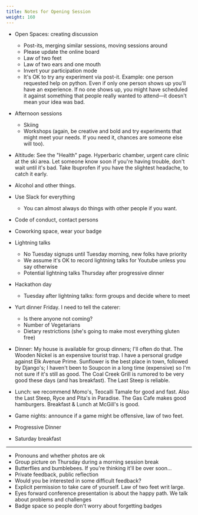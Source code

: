 ```yaml
---
title: Notes for Opening Session
weight: 160
---
```


- Open Spaces: creating discussion
  - Post-its, merging similar sessions, moving sessions around
  - Please update the online board
  - Law of two feet
  - Law of two ears and one mouth
  - Invert your participation mode
  - It's OK to try any experiment via post-it. Example: one person requested help on python.
    Even if only one person shows up you'll have an experience. If no one shows up,
    you might have scheduled it against something that people really 
    wanted to attend&mdash;it doesn't mean your idea was bad.

- Afternoon sessions
  - Skiing
  - Workshops (again, be creative and bold and try experiments that might meet
    your needs. If you need it, chances are someone else will too).

- Altitude: See the "Health" page. Hyperbaric chamber, urgent care clinic at the ski area.
  Let someone know soon if you're having trouble, don't wait until it's bad. Take Ibuprofen
  if you have the slightest headache, to catch it early.

- Alcohol and other things.

- Use Slack for everything
  - You can almost always do things with other people if you want.

- Code of conduct, contact persons

- Coworking space, wear your badge

- Lightning talks
  - No Tuesday signups until Tuesday morning, new folks have priority
  - We assume it's OK to record lightning talks for Youtube unless you say otherwise
  - Potential lightning talks Thursday after progressive dinner

- Hackathon day
  - Tuesday after lightning talks: form groups and decide where to meet

- Yurt dinner Friday. I need to tell the caterer:
  - Is there anyone not coming?
  - Number of Vegetarians
  - Dietary restrictions (she's going to make most everything gluten free)

- Dinner: My house is available for group dinners; I'll often do that. The
Wooden Nickel is an expensive tourist trap. I have a personal grudge against
Elk Avenue Prime. Sunflower is the best place in town, followed by Django's; I
haven't been to Soupcon in a long time (expensive) so I'm not sure if it's
still as good. The Coal Creek Grill is rumored to be very good these days (and
has breakfast). The Last Steep is reliable.

- Lunch: we recommend Momo's, Teocalli Tamale for good and fast. Also the Last
Steep, Ryce and Pita's in Paradise. The Gas Cafe makes good hamburgers.
Breakfast & Lunch at McGill's is good.

- Game nights: announce if a game might be offensive, law of two feet.

- Progressive Dinner

- Saturday breakfast

________________________________________

- Pronouns and whether photos are ok
- Group picture on Thursday during a morning session break
- Butterflies and bumblebees. If you're thinking it'll be over soon...
- Private feedback, public reflection
- Would you be interested in some difficult feedback?
- Explicit permission to take care of yourself. Law of two feet writ large.
- Eyes forward conference presentation is about the happy path. We talk about problems and challenges
- Badge space so people don't worry about forgetting badges
